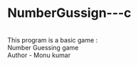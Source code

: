 # NumberGussign---c
<br>
This program is a basic game :
<br>
Number Guessing game
<br>
Author - Monu kumar
